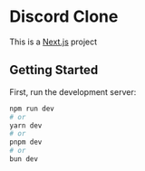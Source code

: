 # Discord Clone

This is a [Next.js](https://nextjs.org/) project


## Getting Started

First, run the development server:

```bash
npm run dev
# or
yarn dev
# or
pnpm dev
# or
bun dev
```

